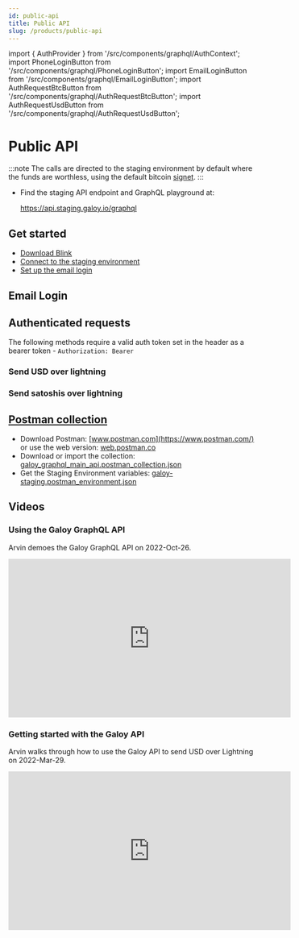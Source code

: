 ```yaml
---
id: public-api
title: Public API
slug: /products/public-api
---
```


import { AuthProvider } from '/src/components/graphql/AuthContext';
import PhoneLoginButton from '/src/components/graphql/PhoneLoginButton';
import EmailLoginButton from '/src/components/graphql/EmailLoginButton';
import AuthRequestBtcButton from '/src/components/graphql/AuthRequestBtcButton';
import AuthRequestUsdButton from '/src/components/graphql/AuthRequestUsdButton';

# Public API

:::note
The calls are directed to the staging environment by default where the funds are worthless, using the default bitcoin [signet](/signet.md).
:::

* Find the staging API endpoint and GraphQL playground at:

    https://api.staging.galoy.io/graphql

## Get started
* [Download Blink](/products#download-the-blink-app)
* [Connect to the staging environment](/products#connect-to-the-staging-environment)
* [Set up the email login](http://localhost:3000/products#set-up-the-email-login)

## Email Login

<AuthProvider>

  <EmailLoginButton />

  <div style={{ margin: '40px 0' }}></div>

  ## Authenticated requests
  The following methods require a valid auth token set in the header as a bearer token - `Authorization: Bearer`

  ### Send USD over lightning
  <AuthRequestUsdButton />

  ### Send satoshis over lightning
  <AuthRequestBtcButton />

</AuthProvider>

## [Postman collection](https://github.com/GaloyMoney/galoy/tree/main/docs/postman-collection)

* Download Postman: [www.postman.com](https://www.postman.com/) or use the web version: [web.postman.co](https://web.postman.co/)
* Download or import the collection: [galoy_graphql_main_api.postman_collection.json](https://github.com/GaloyMoney/galoy/blob/main/docs/postman-collection/galoy_graphql_main_api.postman_collection.json)
* Get the Staging Environment variables: [galoy-staging.postman_environment.json](https://raw.githubusercontent.com/GaloyMoney/galoy/main/docs/postman-collection/galoy-staging.postman_environment.json)

## Videos
### Using the Galoy GraphQL API
Arvin demoes the Galoy GraphQL API on 2022-Oct-26.

<iframe width="560" height="315" src="https://www.youtube.com/embed/RRdpKnFe8qQ" title="YouTube video player" frameborder="0" allow="accelerometer; autoplay; clipboard-write; encrypted-media; gyroscope; picture-in-picture; web-share" allowfullscreen></iframe>

### Getting started with the Galoy API
Arvin walks through how to use the Galoy API to send USD over Lightning on 2022-Mar-29.

<iframe width="560" height="315" src="https://www.youtube.com/embed/bp5Dc6Wvnbw" title="YouTube video player" frameborder="0" allow="accelerometer; autoplay; clipboard-write; encrypted-media; gyroscope; picture-in-picture; web-share" allowfullscreen></iframe>
